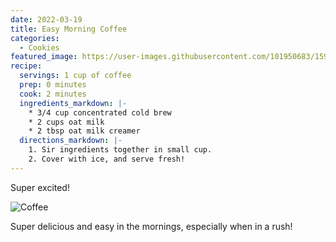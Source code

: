 ```yaml
---
date: 2022-03-19
title: Easy Morning Coffee
categories:
  - Cookies
featured_image: https://user-images.githubusercontent.com/101950683/159174808-dd591240-6b93-4063-9d14-be558fbf1713.jpg
recipe:
  servings: 1 cup of coffee
  prep: 0 minutes
  cook: 2 minutes
  ingredients_markdown: |-
    * 3/4 cup concentrated cold brew
    * 2 cups oat milk
    * 2 tbsp oat milk creamer
  directions_markdown: |-
    1. Sir ingredients together in small cup.
    2. Cover with ice, and serve fresh!
---
```


Super excited!

![Coffee](https://user-images.githubusercontent.com/101950683/159175106-b07d98ea-c26c-492a-929c-ed804a81ac77.jpg)

Super delicious and easy in the mornings, especially when in a rush!
